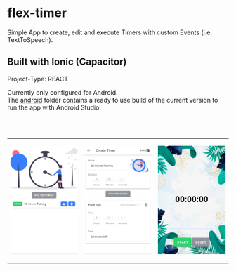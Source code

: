 # flex-timer

Simple App to create, edit and execute Timers with custom Events (i.e. TextToSpeech).

## Built with Ionic (Capacitor)

Project-Type: REACT

Currently only configured for Android.  
The [android](https://github.com/Raphael-Schulz/flex-timer/tree/main/android) folder contains a ready to use build of the current version to run the app with Android Studio.

<br>
<br>

<table border="0">
 <tr>
    <td>

![Screenshot](https://github.com/Raphael-Schulz/flex-timer/blob/main/public/screenshots/timer-list.PNG?raw=true)

 </td>
 <td>

![Screenshot](https://github.com/Raphael-Schulz/flex-timer/blob/main/public/screenshots/create-edit.PNG?raw=true)

</td>
<td>

![Screenshot](https://github.com/Raphael-Schulz/flex-timer/blob/main/public/screenshots/execute.PNG?raw=true)

</td>
 </tr>

</table>
